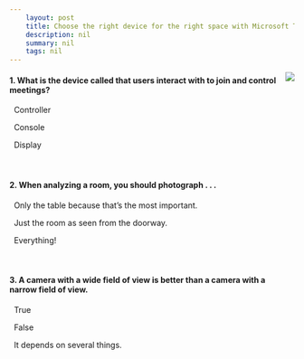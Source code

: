 ```yaml
---
    layout: post
    title: Choose the right device for the right space with Microsoft Teams 
    description: nil
    summary: nil
    tags: nil
---
```



 <a target="_blank" href="https://docs.microsoft.com/en-us/learn/modules/m365-teams-rooms-right-device-space/knowledge-check/"><i class="fas fa-external-link-alt"></i> </a>
 <img align="right" src="https://docs.microsoft.com/en-us/learn/achievements/choose-the-right-device-for-the-right-space-in-microsoft-teams.svg">
####  1. What is the device called that users interact with to join and control meetings?


<i class='far fa-square'></i> &nbsp;&nbsp;Controller

<i class='fas fa-check-square' style='color: Dodgerblue;'></i> &nbsp;&nbsp;Console

<i class='far fa-square'></i> &nbsp;&nbsp;Display
<br />
<br />
<br />

####  2. When analyzing a room, you should photograph . . .


<i class='far fa-square'></i> &nbsp;&nbsp;Only the table because that’s the most important.

<i class='far fa-square'></i> &nbsp;&nbsp;Just the room as seen from the doorway.

<i class='fas fa-check-square' style='color: Dodgerblue;'></i> &nbsp;&nbsp;Everything!
<br />
<br />
<br />

####  3. A camera with a wide field of view is better than a camera with a narrow field of view.


<i class='far fa-square'></i> &nbsp;&nbsp;True

<i class='far fa-square'></i> &nbsp;&nbsp;False

<i class='fas fa-check-square' style='color: Dodgerblue;'></i> &nbsp;&nbsp;It depends on several things.
<br />
<br />
<br />
